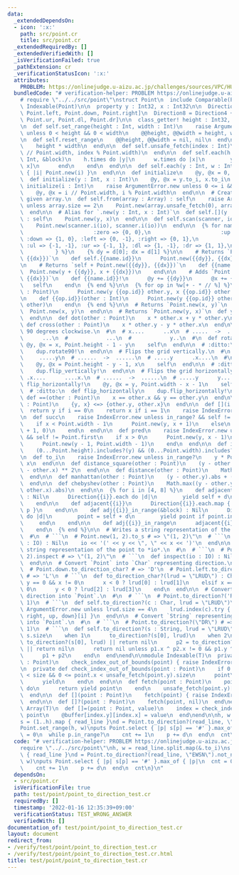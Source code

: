 ```yaml
---
data:
  _extendedDependsOn:
  - icon: ':x:'
    path: src/point.cr
    title: src/point.cr
  _extendedRequiredBy: []
  _extendedVerifiedWith: []
  _isVerificationFailed: true
  _pathExtension: cr
  _verificationStatusIcon: ':x:'
  attributes:
    PROBLEM: https://onlinejudge.u-aizu.ac.jp/challenges/sources/VPC/HUPC/3185
  bundledCode: "# verification-helper: PROBLEM https://onlinejudge.u-aizu.ac.jp/challenges/sources/VPC/HUPC/3185\n\
    # require \"../../src/point\"\nstruct Point\n  include Comparable(Point)\n  extend\
    \ Indexable(Point)\n\n  property y : Int32, x : Int32\n\n  Direction4 = [Point.up,\
    \ Point.left, Point.down, Point.right]\n  Direction8 = Direction4 + [Point.ul,\
    \ Point.ur, Point.dl, Point.dr]\n\n  class_getter! height : Int32, width : Int32\n\
    \n  def self.set_range(height : Int, width : Int)\n    raise ArgumentError.new\
    \ unless 0 < height && 0 < width\n    @@height, @@width = height, width\n  end\n\
    \n  def self.reset_range\n    @@height, @@width = nil, nil\n  end\n\n  def self.size\n\
    \    height * width\n  end\n\n  def self.unsafe_fetch(index : Int)\n    Point.new(index\
    \ // Point.width, index % Point.width)\n  end\n\n  def self.each(h : Int, w :\
    \ Int, &block)\n    h.times do |y|\n      w.times do |x|\n        yield Point[y,\
    \ x]\n      end\n    end\n  end\n\n  def self.each(y : Int, w : Int)\n    size.times.map\
    \ { |i| Point.new(i) }\n  end\n\n  def initialize\n    @y, @x = 0, 0\n  end\n\n\
    \  def initialize(y : Int, x : Int)\n    @y, @x = y.to_i, x.to_i\n  end\n\n  def\
    \ initialize(i : Int)\n    raise ArgumentError.new unless 0 <= i && i < Point.size\n\
    \    @y, @x = i // Point.width, i % Point.width\n  end\n\n  # Creates point fomr\
    \ given array.\n  def self.from(array : Array) : self\n    raise ArgumentError.new\
    \ unless array.size == 2\n    Point.new(array.unsafe_fetch(0), array.unsafe_fetch(1))\n\
    \  end\n\n  # Alias for `.new(y : Int, x : Int)`\n  def self.[](y : Int, x : Int)\
    \ : self\n    Point.new(y, x)\n  end\n\n  def self.scan(scanner, io : IO) : self\n\
    \    Point.new(scanner.i(io), scanner.i(io))\n  end\n\n  {% for name, d in {\n\
    \                      :zero => {0, 0},\n                      :up => {-1, 0},\
    \ :down => {1, 0}, :left => {0, -1}, :right => {0, 1},\n                     \
    \ :ul => {-1, -1}, :ur => {-1, 1}, :dl => {1, -1}, :dr => {1, 1},\n          \
    \          } %}\n    {% dy = d[0]; dx = d[1] %}\n\n    # Returns `Point.new({{dy}},\
    \ {{dx}})`\n    def self.{{name.id}}\n      Point.new({{dy}}, {{dx}})\n    end\n\
    \n    # Returns `self + Point.new({{dy}}, {{dx}})`\n    def {{name.id}}\n    \
    \  Point.new(y + {{dy}}, x + {{dx}})\n    end\n\n    # Adds `Point.new({{dy}},\
    \ {{dx}})`\n    def {{name.id}}!\n      @y += {{dy}}\n      @x += {{dx}}\n   \
    \   self\n    end\n  {% end %}\n\n  {% for op in %w[+ - * // %] %}\n    def {{op.id}}(other\
    \ : Point)\n      Point.new(y {{op.id}} other.y, x {{op.id}} other.x)\n    end\n\
    \n    def {{op.id}}(other : Int)\n      Point.new(y {{op.id}} other, x {{op.id}}\
    \ other)\n    end\n  {% end %}\n\n  # Returns `Point.new(x, y)`\n  def xy\n  \
    \  Point.new(x, y)\n  end\n\n  # Returns `Point.new(y, x)`\n  def yx\n    self\n\
    \  end\n\n  def dot(other : Point)\n    x * other.x + y * other.y\n  end\n\n \
    \ def cross(other : Point)\n    x * other.y - y * other.x\n  end\n\n  # Rotates\
    \ 90 degrees clockwise.\n  #\n  # x....      ..x\n  # .....  ->  ...\n  # ....y\
    \      ...\n  #            ...\n  #            y..\n  #\n  def rotate90!\n   \
    \ @y, @x = x, Point.height - 1 - y\n    self\n  end\n\n  # :ditto:\n  def rotate90\n\
    \    dup.rotate90!\n  end\n\n  # Flips the grid vertically.\n  #\n  # .x.... \
    \     .....y\n  # ......  ->  ......\n  # .....y      .x....\n  #\n  def flip_vertically!\n\
    \    @y, @x = Point.height - y - 1, x\n    self\n  end\n\n  # :ditto:\n  def flip_vertically\n\
    \    dup.flip_vertically!\n  end\n\n  # Flips the grid horizontally.\n  #\n  #\
    \ .x....      ....x.\n  # ......  ->  ......\n  # .....y      y.....\n  #\n  def\
    \ flip_horizontally!\n    @y, @x = y, Point.width - x - 1\n    self\n  end\n\n\
    \  # :ditto:\n  def flip_horizontally\n    dup.flip_horizontally!\n  end\n\n \
    \ def ==(other : Point)\n    x == other.x && y == other.y\n  end\n\n  def <=>(other\
    \ : Point)\n    {y, x} <=> {other.y, other.x}\n  end\n\n  def [](i : Int)\n  \
    \  return y if i == 0\n    return x if i == 1\n    raise IndexError.new\n  end\n\
    \n  def succ\n    raise IndexError.new unless in_range? && self != Point.last\n\
    \    if x < Point.width - 1\n      Point.new(y, x + 1)\n    else\n      Point.new(y\
    \ + 1, 0)\n    end\n  end\n\n  def pred\n    raise IndexError.new unless in_range?\
    \ && self != Point.first\n    if x > 0\n      Point.new(y, x - 1)\n    else\n\
    \      Point.new(y - 1, Point.width - 1)\n    end\n  end\n\n  def in_range?\n\
    \    (0...Point.height).includes?(y) && (0...Point.width).includes?(x)\n  end\n\
    \n  def to_i\n    raise IndexError.new unless in_range?\n    y * Point.width +\
    \ x\n  end\n\n  def distance_square(other : Point)\n    (y - other.y) ** 2 + (x\
    \ - other.x) ** 2\n  end\n\n  def distance(other : Point)\n    Math.sqrt(distance_square(other))\n\
    \  end\n\n  def manhattan(other : Point)\n    (y - other.y).abs + (x - other.x).abs\n\
    \  end\n\n  def chebyshev(other : Point)\n    Math.max((y - other.y).abs, (x -\
    \ other.x).abs)\n  end\n\n  {% for i in [4, 8] %}\n    def adjacent{{i}}(&block)\
    \ : Nil\n      Direction{{i}}.each do |d|\n        yield self + d\n      end\n\
    \    end\n\n    def adjacent{{i}}\n      Direction{{i}}.each.map { |p| self +\
    \ p }\n    end\n\n    def adj{{i}}_in_range(&block) : Nil\n      Direction{{i}}.each\
    \ do |d|\n        point = self + d\n        yield point if point.in_range?\n \
    \     end\n    end\n\n    def adj{{i}}_in_range\n      adjacent{{i}}.select(&.in_range?)\n\
    \    end\n  {% end %}\n\n  # Writes a string representation of the point to *io*.\n\
    \  #\n  # ```\n  # Point.new(1, 2).to_s # => \"(1, 2)\"\n  # ```\n  def to_s(io\
    \ : IO) : Nil\n    io << '(' << y << \", \" << x << ')'\n  end\n\n  # Writes a\
    \ string representation of the point to *io*.\n  #\n  # ```\n  # Point.new(1,\
    \ 2).inspect # => \"(1, 2)\"\n  # ```\n  def inspect(io : IO) : Nil\n    to_s(io)\n\
    \  end\n\n  # Convert `Point` into `Char` representing direction.\n  #\n  # ```\n\
    \  # Point.down.to_direction_char? # => 'D'\n  # Point.left.to_direction_char?\
    \ # => 'L'\n  # ```\n  def to_direction_char?(lrud = \"LRUD\") : Char?\n    if\
    \ y == 0 && x != 0\n      x < 0 ? lrud[0] : lrud[1]\n    elsif x == 0 && y !=\
    \ 0\n      y < 0 ? lrud[2] : lrud[3]\n    end\n  end\n\n  # Convert `Char` representing\
    \ direction into `Point`.\n  #\n  # ```\n  # Point.to_direction?('R') # => Point.new(0,\
    \ 1)\n  # ```\n  def self.to_direction?(c : Char, lrud = \"LRUD\")\n    raise\
    \ ArgumentError.new unless lrud.size == 4\n    lrud.index(c).try { |i| {left,\
    \ right, up, down}[i] }\n  end\n\n  # Convert `String` representing direction\
    \ into `Point`.\n  #\n  # ```\n  # Point.to_direction?(\"DR\") # => Point.new(1,\
    \ 1)\n  # ```\n  def self.to_direction?(s : String, lrud = \"LRUD\")\n    case\
    \ s.size\n    when 1\n      to_direction?(s[0], lrud)\n    when 2\n      p1 =\
    \ to_direction?(s[0], lrud) || return nil\n      p2 = to_direction?(s[1], lrud)\
    \ || return nil\n      return nil unless p1.x ^ p2.x != 0 && p1.y ^ p2.y != 0\n\
    \      p1 + p2\n    end\n  end\nend\n\nmodule Indexable(T)\n  private def check_index_out_of_bounds(point\
    \ : Point)\n    check_index_out_of_bounds(point) { raise IndexError.new }\n  end\n\
    \n  private def check_index_out_of_bounds(point : Point)\n    if 0 <= point.y\
    \ < size && 0 <= point.x < unsafe_fetch(point.y).size\n      point\n    else\n\
    \      yield\n    end\n  end\n\n  def fetch(point : Point)\n    point = check_index_out_of_bounds(point)\
    \ do\n      return yield point\n    end\n    unsafe_fetch(point.y)[point.x]\n\
    \  end\n\n  def [](point : Point)\n    fetch(point) { raise IndexError.new }\n\
    \  end\n\n  def []?(point : Point)\n    fetch(point, nil)\n  end\nend\n\nclass\
    \ Array(T)\n  def []=(point : Point, value)\n    index = check_index_out_of_bounds\
    \ point\n    @buffer[index.y][index.x] = value\n  end\nend\n\nh, w = read_line.split.map(&.to_i)\n\
    s = (1..h).map { read_line }\nd = Point.to_direction?(read_line, \"EWSN\").not_nil!\n\
    Point.set_range(h, w)\nputs Point.select { |p| s[p] == '#' }.max_of { |p|\n  cnt\
    \ = 0\n  while p.in_range?\n    cnt += 1\n    p += d\n  end\n  cnt\n}\n"
  code: "# verification-helper: PROBLEM https://onlinejudge.u-aizu.ac.jp/challenges/sources/VPC/HUPC/3185\n\
    require \"../../src/point\"\nh, w = read_line.split.map(&.to_i)\ns = (1..h).map\
    \ { read_line }\nd = Point.to_direction?(read_line, \"EWSN\").not_nil!\nPoint.set_range(h,\
    \ w)\nputs Point.select { |p| s[p] == '#' }.max_of { |p|\n  cnt = 0\n  while p.in_range?\n\
    \    cnt += 1\n    p += d\n  end\n  cnt\n}\n"
  dependsOn:
  - src/point.cr
  isVerificationFile: true
  path: test/point/point_to_direction_test.cr
  requiredBy: []
  timestamp: '2022-01-16 12:35:39+09:00'
  verificationStatus: TEST_WRONG_ANSWER
  verifiedWith: []
documentation_of: test/point/point_to_direction_test.cr
layout: document
redirect_from:
- /verify/test/point/point_to_direction_test.cr
- /verify/test/point/point_to_direction_test.cr.html
title: test/point/point_to_direction_test.cr
---
```

